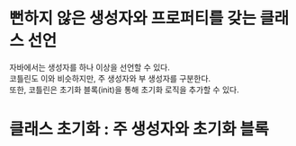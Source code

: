 뻔하지 않은 생성자와 프로퍼티를 갖는 클래스 선언
=================================================
자바에서는 생성자를 하나 이상을 선언할 수 있다.         
코틀린도 이와 비슷하지만, 주 생성자와 부 생성자를 구분한다.         
또한, 코틀린은 초기화 블록(init)을 통해 초기화 로직을 추가할 수 있다.      

# 클래스 초기화 : 주 생성자와 초기화 블록 
